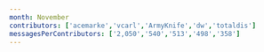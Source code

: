 ```yaml
---
month: November
contributors: ['acemarke','vcarl','ArmyKnife','dw','totaldis']
messagesPerContributors: ['2,050','540','513','498','358']
---
```

